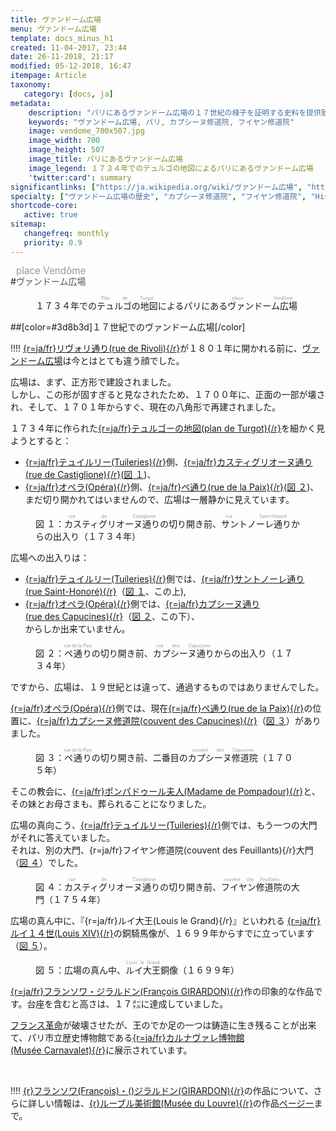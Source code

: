 ```yaml
---
title: ヴァンドーム広場
menu: ヴァンドーム広場
template: docs_minus_h1
created: 11-04-2017, 23:44
date: 26-11-2018, 21:17
modified: 05-12-2018, 16:47
itempage: Article
taxonomy:
   category: [docs, ja]
metadata:
    description: "パリにあるヴァンドーム広場の１７世紀の様子を証明する史料を提供致します。史料によって、特に元々のカプチン女子修道院（カプシーヌ修道院）（Couvent des Capusinces）の位置と、ペ通り（Rue de la Paix）とカスティグリオーヌ通り（Rue de Castiglione）の切り開き前のヴァンドーム広場の様子が分かります。"
    keywords: "ヴァンドーム広場, パリ, カプシーヌ修道院, フイヤン修道院"
    image: vendome_700x507.jpg
    image_width: 700
    image_height: 507
    image_title: パリにあるヴァンドーム広場 
    image_legend: １７３４年でのテュルゴの地図によるパリにあるヴァンドーム広場
    'twitter:card': summary
significantlinks: ["https://ja.wikipedia.org/wiki/ヴァンドーム広場", "http://edb.kulib.kyoto-u.ac.jp/exhibit/f28/f28cont.html", "https://ja.wikipedia.org/wiki/サントノーレ通り", "https://ja.wikipedia.org/wiki/ポンパドゥール夫人", "https://fr.wikipedia.org/wiki/Jardin_des_Tuileries", "https://ja.wikipedia.org/wiki/テュイルリー宮殿", "https://ja.wikipedia.org/wiki/ルイ14世_(フランス王)", "http://www.louvre.fr/jp/oeuvre-notices/《ルイ14世騎馬像》", "https://ja.wikipedia.org/wiki/フランス革命", "https://ja.wikipedia.org/wiki/カルナヴァレ博物館"]
specialty: ["ヴァンドーム広場の歴史", "カプシーヌ修道院", "フイヤン修道院", "Histoire de la Place Vendôme", "Couvent des Capucines", "Couvent des Feuillants", "フランス建築"]
shortcode-core:
   active: true
sitemap:
   changefreq: monthly
   priority: 0.9
---
```

#<ruby style="color:#555;">ヴァンドーム広場<rt style="color:#999;font-size:0.95rem;">place&#160;Vendôme</rt></ruby>
<figure><picture>
<source
media="(min-width: 959px)"
sizes="(max-width: 767px) 98vw, (min-width: 959px) 50vw, 86vw"
srcset="
/user/sites/docs/pages/01.home/01.paris/02.vendome/01.place/vendome-280.webp 280w,
/user/sites/docs/pages/01.home/01.paris/02.vendome/01.place/vendome-380.webp 380w,
/user/sites/docs/pages/01.home/01.paris/02.vendome/01.place/vendome-480.webp 480w,
/user/sites/docs/pages/01.home/01.paris/02.vendome/01.place/vendome-640.webp 640w,
/user/sites/docs/pages/01.home/01.paris/02.vendome/01.place/vendome_700x507.webp 700w"
type="image/webp" />
<source
sizes="(max-width: 767px) 98vw, (min-width: 959px) 50vw, 86vw"
srcset="
/user/sites/docs/pages/01.home/01.paris/02.vendome/01.place/vendome-focus-280.webp 280w,
/user/sites/docs/pages/01.home/01.paris/02.vendome/01.place/vendome-focus-380.webp 380w,
/user/sites/docs/pages/01.home/01.paris/02.vendome/01.place/vendome-focus-480.webp 480w,
/user/sites/docs/pages/01.home/01.paris/02.vendome/01.place/vendome-focus-640.webp 640w,
/user/sites/docs/pages/01.home/01.paris/02.vendome/01.place/vendome-focus_700x415.webp 700w"
type="image/webp" />
<source
media="(min-width: 959px)"
sizes="(max-width: 767px) 98vw, (min-width: 959px) 50vw, 86vw"
srcset="
/user/sites/docs/pages/01.home/01.paris/02.vendome/01.place/vendome-280.jpg 280w,
/user/sites/docs/pages/01.home/01.paris/02.vendome/01.place/vendome-380.jpg 380w,
/user/sites/docs/pages/01.home/01.paris/02.vendome/01.place/vendome-480.jpg 480w,
/user/sites/docs/pages/01.home/01.paris/02.vendome/01.place/vendome-640.jpg 640w,
/user/sites/docs/pages/01.home/01.paris/02.vendome/01.place/vendome_700x507.jpg 700w" />
<img　src="/user/sites/docs/pages/01.home/01.paris/02.vendome/01.place/vendome-focus_700x415.jpg" alt="１７３４年でのパリにあるヴァンドーム広場"　title="１７３４年でのパリにあるヴァンドーム広場" class="class-diane-img"
sizes="(max-width: 767px) 98vw, (min-width: 959px) 50vw, 86vw"
srcset="
/user/sites/docs/pages/01.home/01.paris/02.vendome/01.place/vendome-focus-280.jpg 280w,
/user/sites/docs/pages/01.home/01.paris/02.vendome/01.place/vendome-focus-380.jpg 380w,
/user/sites/docs/pages/01.home/01.paris/02.vendome/01.place/vendome-focus-480.jpg 480w,
/user/sites/docs/pages/01.home/01.paris/02.vendome/01.place/vendome-focus-640.jpg 640w,
/user/sites/docs/pages/01.home/01.paris/02.vendome/01.place/vendome-focus_700x415.jpg 700w">
</picture><figcaption>１７３４年での<ruby lang="ja">テュルゴの地図<rt lang="fr" style="color:#999;">Plan&#160;de&#160;Turgot</rt></ruby>によるパリにある<ruby lang="ja">ヴァンドーム広場<rt lang="fr" style="color:#999;">place&#160;Vendôme</rt></ruby></figcaption></figure>

##[color=#3d8b3d]１７世紀でのヴァンドーム広場[/color]  

!!!! [{r=ja/fr}リヴォリ通り(rue&#160;de&#160;Rivoli){/r}][2]が１８０１年に開かれる前に、[ヴァンドーム広場][1]は今とはとても違う顔でした。  

広場は、まず、正方形で建設されました。  
しかし、この形が固すぎると見なされたため、１７００年に、正面の一部が壊され、そして、１７０１年からすぐ、現在の八角形で再建されました。  

１７３４年に作られた[{r=ja/fr}テュルゴーの地図(plan&#160;de&#160;Turgot){/r}][3]を細かく見ようとすると：
+ [{r=ja/fr}テュイルリー(Tuileries){/r}][10]側、[{r=ja/fr}カスティグリオーヌ通り(rue&#160;de&#160;Castiglione){/r}][4]([図 １](#castiglione))、
+ [{r=ja/fr}オペラ(Opéra){/r}][11]側、[{r=ja/fr}ペ通り(rue&#160;de&#160;la&#160;Paix){/r}][5]([図 ２](#paix))、  
まだ切り開かれてはいませんので、広場は一層静かに見えています。  

<figure id="castiglione"><picture>
<source
media="(min-width: 959px)"
sizes="(max-width: 767px) 98vw, (min-width: 959px) 50vw, 86vw"
srcset="
/user/sites/docs/pages/01.home/01.paris/02.vendome/01.place/vendome-castiglione-280.webp 280w,
/user/sites/docs/pages/01.home/01.paris/02.vendome/01.place/vendome-castiglione-380.webp 380w,
/user/sites/docs/pages/01.home/01.paris/02.vendome/01.place/vendome-castiglione-480.webp 480w,
/user/sites/docs/pages/01.home/01.paris/02.vendome/01.place/vendome-castiglione-640.webp 640w,
/user/sites/docs/pages/01.home/01.paris/02.vendome/01.place/vendome-castiglione_700x507.webp 700w"
type="image/webp" />
<source
media="(min-width: 959px)"
sizes="(max-width: 767px) 98vw, (min-width: 959px) 50vw, 86vw"
srcset="
/user/sites/docs/pages/01.home/01.paris/02.vendome/01.place/vendome-castiglione-280.jpg 280w,
/user/sites/docs/pages/01.home/01.paris/02.vendome/01.place/vendome-castiglione-380.jpg 380w,
/user/sites/docs/pages/01.home/01.paris/02.vendome/01.place/vendome-castiglione-480.jpg 480w,
/user/sites/docs/pages/01.home/01.paris/02.vendome/01.place/vendome-castiglione-640.jpg 640w,
/user/sites/docs/pages/01.home/01.paris/02.vendome/01.place/vendome-castiglione_700x507.jpg 700w" />
<source
sizes="(max-width: 767px) 98vw, (min-width: 959px) 50vw, 86vw"
srcset="
/user/sites/docs/pages/01.home/01.paris/02.vendome/01.place/vendome-castiglione-focus-280.webp 280w,
/user/sites/docs/pages/01.home/01.paris/02.vendome/01.place/vendome-castiglione-focus-380.webp 380w,
/user/sites/docs/pages/01.home/01.paris/02.vendome/01.place/vendome-castiglione-focus-480.webp 480w,
/user/sites/docs/pages/01.home/01.paris/02.vendome/01.place/vendome-castiglione-focus-640.webp 640w,
/user/sites/docs/pages/01.home/01.paris/02.vendome/01.place/vendome-castiglione-focus_669x484.webp 669w" />
<img　src="/user/sites/docs/pages/01.home/01.paris/02.vendome/01.place/vendome-castiglione-focus_700x415.jpg" alt="１７３４年で、カスティグリオーヌ通り側の、パリにあるヴァンドーム広場"　title="１７３４年で、カスティグリオーヌ通り側の、パリにあるヴァンドーム広場" class="class-diane-img"
sizes="(max-width: 767px) 98vw, (min-width: 959px) 50vw, 86vw"
srcset="
/user/sites/docs/pages/01.home/01.paris/02.vendome/01.place/vendome-castiglione-focus-280.jpg 280w,
/user/sites/docs/pages/01.home/01.paris/02.vendome/01.place/vendome-castiglione-focus-380.jpg 380w,
/user/sites/docs/pages/01.home/01.paris/02.vendome/01.place/vendome-castiglione-focus-480.jpg 480w,
/user/sites/docs/pages/01.home/01.paris/02.vendome/01.place/vendome-castiglione-focus-640.jpg 640w,
/user/sites/docs/pages/01.home/01.paris/02.vendome/01.place/vendome-castiglione-focus_669x484.jpg 669w">
</picture><figcaption>図 １：<ruby lang="ja">カスティグリオーヌ通り<rt lang="fr" style="color:#999;">rue&#160;de&#160;Castiglione</rt></ruby>の切り開き前、<ruby lang="ja">サントノーレ通り<rt lang="fr" style="color:#999;">rue&#160;Saint-Honoré</rt></ruby>からの出入り（１７３４年）</figcaption></figure> 

広場への出入りは：
+ [{r=ja/fr}テュイルリー(Tuileries){/r}][10]側では、[{r=ja/fr}サントノーレ通り(rue&#160;Saint-Honoré){/r}][6]（[図 １](#castiglione)、この上),
+ [{r=ja/fr}オペラ(Opéra){/r}][11]側では、[{r=ja/fr}カプシーヌ通り(rue&#160;des&#160;Capucines){/r}][7]（[図 ２](#paix)、この下）、  
からしか出来ていません。  

<figure id="paix"><picture>
<source
media="(min-width: 959px)"
sizes="(max-width: 767px) 98vw, (min-width: 959px) 50vw, 86vw"
srcset="
/user/sites/docs/pages/01.home/01.paris/02.vendome/01.place/vendome-paix-280.webp 280w,
/user/sites/docs/pages/01.home/01.paris/02.vendome/01.place/vendome-paix-380.webp 380w,
/user/sites/docs/pages/01.home/01.paris/02.vendome/01.place/vendome-paix-480.webp 480w,
/user/sites/docs/pages/01.home/01.paris/02.vendome/01.place/vendome-paix-640.webp 640w,
/user/sites/docs/pages/01.home/01.paris/02.vendome/01.place/vendome-paix_700x507.webp 700w"
type="image/webp" />
<source
media="(min-width: 959px)"
sizes="(max-width: 767px) 98vw, (min-width: 959px) 50vw, 86vw"
srcset="
/user/sites/docs/pages/01.home/01.paris/02.vendome/01.place/vendome-paix-280.jpg 280w,
/user/sites/docs/pages/01.home/01.paris/02.vendome/01.place/vendome-paix-380.jpg 380w,
/user/sites/docs/pages/01.home/01.paris/02.vendome/01.place/vendome-paix-480.jpg 480w,
/user/sites/docs/pages/01.home/01.paris/02.vendome/01.place/vendome-paix-640.jpg 640w,
/user/sites/docs/pages/01.home/01.paris/02.vendome/01.place/vendome-paix_700x507.jpg 700w" />
<source
sizes="(max-width: 767px) 98vw, (min-width: 959px) 50vw, 86vw"
srcset="
/user/sites/docs/pages/01.home/01.paris/02.vendome/01.place/vendome-paix-focus-280.webp 280w,
/user/sites/docs/pages/01.home/01.paris/02.vendome/01.place/vendome-paix-focus-380.webp 380w,
/user/sites/docs/pages/01.home/01.paris/02.vendome/01.place/vendome-paix-focus-480.webp 480w,
/user/sites/docs/pages/01.home/01.paris/02.vendome/01.place/vendome-paix-focus-640.webp 640w,
/user/sites/docs/pages/01.home/01.paris/02.vendome/01.place/vendome-paix-focus_700x447.webp 700w" />
<img　src="/user/sites/docs/pages/01.home/01.paris/02.vendome/01.place/vendome-paix-focus_700x415.jpg" alt="１７３４年で、ラ・ペ通り側の、パリにあるヴァンドーム広場"　title="１７３４年で、ラ・ペ通り側の、パリにあるヴァンドーム広場" class="class-diane-img"
sizes="(max-width: 767px) 98vw, (min-width: 959px) 50vw, 86vw"
srcset="
/user/sites/docs/pages/01.home/01.paris/02.vendome/01.place/vendome-paix-focus-280.jpg 280w,
/user/sites/docs/pages/01.home/01.paris/02.vendome/01.place/vendome-paix-focus-380.jpg 380w,
/user/sites/docs/pages/01.home/01.paris/02.vendome/01.place/vendome-paix-focus-480.jpg 480w,
/user/sites/docs/pages/01.home/01.paris/02.vendome/01.place/vendome-paix-focus-640.jpg 640w,
/user/sites/docs/pages/01.home/01.paris/02.vendome/01.place/vendome-paix-focus_700x447.jpg 700w">
</picture><figcaption>図 ２：<ruby lang="ja">ペ通り<rt lang="fr" style="color:#999;">rue&#160;de&#160;la&#160;Paix</rt></ruby>の切り開き前、<ruby lang="ja">カプシーヌ通り<rt lang="fr" style="color:#999;">rue&#160;des&#160;Capucines</rt></ruby>からの出入り（１７３４年）</figcaption></figure>

ですから、広場は、１９世紀とは違って、通過するものではありませんでした。    

[{r=ja/fr}オペラ(Opéra){/r}][11]側では、現在[{r=ja/fr}ペ通り(rue&#160;de&#160;la&#160;Paix){/r}][5]の位置に、[{r=ja/fr}カプシーヌ修道院(couvent&#160;des&#160;Capucines){/r}][8]（[図 ３](#couvent)）がありました。

<figure id="couvent"><picture>
<source
media="(min-width: 959px)"
sizes="(max-width: 767px) 98vw, (min-width: 959px) 50vw, 86vw"
srcset="
/user/sites/docs/pages/01.home/01.paris/02.vendome/01.place/vendome-couvent-280.webp 280w,
/user/sites/docs/pages/01.home/01.paris/02.vendome/01.place/vendome-couvent-380.webp 380w,
/user/sites/docs/pages/01.home/01.paris/02.vendome/01.place/vendome-couvent-480.webp 480w,
/user/sites/docs/pages/01.home/01.paris/02.vendome/01.place/vendome-couvent-640.webp 640w,
/user/sites/docs/pages/01.home/01.paris/02.vendome/01.place/vendome-couvent_700x411.webp 700w"
type="image/webp" />
<source
media="(min-width: 959px)"
sizes="(max-width: 767px) 98vw, (min-width: 959px) 50vw, 86vw"
srcset="
/user/sites/docs/pages/01.home/01.paris/02.vendome/01.place/vendome-couvent-280.jpg 280w,
/user/sites/docs/pages/01.home/01.paris/02.vendome/01.place/vendome-couvent-380.jpg 380w,
/user/sites/docs/pages/01.home/01.paris/02.vendome/01.place/vendome-couvent-480.jpg 480w,
/user/sites/docs/pages/01.home/01.paris/02.vendome/01.place/vendome-couvent-640.jpg 640w,
/user/sites/docs/pages/01.home/01.paris/02.vendome/01.place/vendome-couvent_700x411.jpg 700w" />
<source
sizes="(max-width: 767px) 98vw, (min-width: 959px) 50vw, 86vw"
srcset="
/user/sites/docs/pages/01.home/01.paris/02.vendome/01.place/vendome-couvent-focus-280.webp 280w,
/user/sites/docs/pages/01.home/01.paris/02.vendome/01.place/vendome-couvent-focus-380.webp 380w,
/user/sites/docs/pages/01.home/01.paris/02.vendome/01.place/vendome-couvent-focus-480.webp 480w,
/user/sites/docs/pages/01.home/01.paris/02.vendome/01.place/vendome-couvent-focus-640.webp 640w,
/user/sites/docs/pages/01.home/01.paris/02.vendome/01.place/vendome-couvent-focus_700x447.webp 700w" />
<img　src="/user/sites/docs/pages/01.home/01.paris/02.vendome/01.place/vendome-couvent-focus_700x411.jpg" alt="2番目のカプシーヌ修道院、パリにあるヴァンドーム広場、１７０５年"　title="2番目のカプシーヌ修道院、パリにあるヴァンドーム広場、１７０５年" class="class-diane-img"
sizes="(max-width: 767px) 98vw, (min-width: 959px) 50vw, 86vw"
srcset="
/user/sites/docs/pages/01.home/01.paris/02.vendome/01.place/vendome-couvent-focus-280.jpg 280w,
/user/sites/docs/pages/01.home/01.paris/02.vendome/01.place/vendome-couvent-focus-380.jpg 380w,
/user/sites/docs/pages/01.home/01.paris/02.vendome/01.place/vendome-couvent-focus-480.jpg 480w,
/user/sites/docs/pages/01.home/01.paris/02.vendome/01.place/vendome-couvent-focus-640.jpg 640w,
/user/sites/docs/pages/01.home/01.paris/02.vendome/01.place/vendome-couvent-focus_700x411.jpg 700w">
</picture><figcaption>図 ３：<ruby lang="ja">ペ通り<rt lang="fr" style="color:#999;">rue&#160;de&#160;la&#160;Paix</rt></ruby>の切り開き前、二番目の<ruby lang="ja">カプシーヌ修道院<rt lang="fr" style="color:#999;">couvent&#160;des&#160;Capucines</rt></ruby>（１７０５年）</figcaption></figure>

そこの教会に、[{r=ja/fr}ポンパドゥール夫人(Madame&#160;de&#160;Pompadour){/r}][9]と、その妹とお母さまも、葬られることになりました。

広場の真向こう、[{r=ja/fr}テュイルリー(Tuileries){/r}][11]側では、もう一つの大門がそれに答えていました。  
それは、別の大門、{r=ja/fr}フイヤン修道院(couvent&#160;des&#160;Feuillants){/r}大門（[図 ４](#feuillants)）でした。

<figure id="feuillants"><picture>
<source
media="(min-width: 959px)"
sizes="(max-width: 767px) 98vw, (min-width: 959px) 50vw, 86vw"
srcset="
/user/sites/docs/pages/01.home/01.paris/02.vendome/01.place/vendome-feuillants-280.webp 280w,
/user/sites/docs/pages/01.home/01.paris/02.vendome/01.place/vendome-feuillants-380.webp 380w,
/user/sites/docs/pages/01.home/01.paris/02.vendome/01.place/vendome-feuillants-480.webp 480w,
/user/sites/docs/pages/01.home/01.paris/02.vendome/01.place/vendome-feuillants-640.webp 640w,
/user/sites/docs/pages/01.home/01.paris/02.vendome/01.place/vendome-feuillants_700x419.webp 700w"
type="image/webp" />
<source
media="(min-width: 959px)"
sizes="(max-width: 767px) 98vw, (min-width: 959px) 50vw, 86vw"
srcset="
/user/sites/docs/pages/01.home/01.paris/02.vendome/01.place/vendome-feuillants-280.jpg 280w,
/user/sites/docs/pages/01.home/01.paris/02.vendome/01.place/vendome-feuillants-380.jpg 380w,
/user/sites/docs/pages/01.home/01.paris/02.vendome/01.place/vendome-feuillants-480.jpg 480w,
/user/sites/docs/pages/01.home/01.paris/02.vendome/01.place/vendome-feuillants-640.jpg 640w,
/user/sites/docs/pages/01.home/01.paris/02.vendome/01.place/vendome-feuillants_700x419.jpg 700w" />
<source
sizes="(max-width: 767px) 98vw, (min-width: 959px) 50vw, 86vw"
srcset="
/user/sites/docs/pages/01.home/01.paris/02.vendome/01.place/vendome-feuillants-focus-280.webp 280w,
/user/sites/docs/pages/01.home/01.paris/02.vendome/01.place/vendome-feuillants-focus-380.webp 380w,
/user/sites/docs/pages/01.home/01.paris/02.vendome/01.place/vendome-feuillants-focus-480.webp 480w,
/user/sites/docs/pages/01.home/01.paris/02.vendome/01.place/vendome-feuillants-focus-640.webp 640w,
/user/sites/docs/pages/01.home/01.paris/02.vendome/01.place/vendome-feuillants-focus_700x438.webp 700w" />
<img　src="/user/sites/docs/pages/01.home/01.paris/02.vendome/01.place/vendome-feuillants-focus_700x438.jpg" alt="フイヤン修道院、、パリにあるヴァンドーム広場、１７５４年"　title="フイヤン修道院、、パリにあるヴァンドーム広場、１７５４年" class="class-diane-img"
sizes="(max-width: 767px) 98vw, (min-width: 959px) 50vw, 86vw"
srcset="
/user/sites/docs/pages/01.home/01.paris/02.vendome/01.place/vendome-feuillants-focus-280.jpg 280w,
/user/sites/docs/pages/01.home/01.paris/02.vendome/01.place/vendome-feuillants-focus-380.jpg 380w,
/user/sites/docs/pages/01.home/01.paris/02.vendome/01.place/vendome-feuillants-focus-480.jpg 480w,
/user/sites/docs/pages/01.home/01.paris/02.vendome/01.place/vendome-feuillants-focus-640.jpg 640w,
/user/sites/docs/pages/01.home/01.paris/02.vendome/01.place/vendome-feuillants-focus_700x438.jpg 700w">
</picture><figcaption>図 ４：<ruby lang="ja">カスティグリオーヌ通り<rt lang="fr" style="color:#999;">rue&#160;de&#160;Castiglione</rt></ruby>の切り開き前、<ruby lang="ja">フイヤン修道院<rt lang="fr" style="color:#999;">couvent&#160;des&#160;Feuillants</rt></ruby>の大門（１７５４年）</figcaption></figure>

広場の真ん中に、『{r=ja/fr}ルイ大王(Louis&#160;le&#160;Grand){/r}』といわれる [{r=ja/fr}ルイ１４世(Louis&#160;XIV){/r}][14]の銅騎馬像が、１６９９年からすでに立っています（[図 ５](#statue)）。   

<figure id="statue"><picture>
<source
media="(min-width: 959px)"
sizes="(max-width: 767px) 98vw, (min-width: 959px) 50vw, 86vw"
srcset="
/user/sites/docs/pages/01.home/01.paris/02.vendome/01.place/vendome-statue-280.webp 280w,
/user/sites/docs/pages/01.home/01.paris/02.vendome/01.place/vendome-statue-380.webp 380w,
/user/sites/docs/pages/01.home/01.paris/02.vendome/01.place/vendome-statue-480.webp 480w,
/user/sites/docs/pages/01.home/01.paris/02.vendome/01.place/vendome-statue-640.webp 640w,
/user/sites/docs/pages/01.home/01.paris/02.vendome/01.place/vendome-statue_700x1024.webp 700w"
type="image/webp" />
<source
media="(min-width: 959px)"
sizes="(max-width: 767px) 98vw, (min-width: 959px) 50vw, 86vw"
srcset="
/user/sites/docs/pages/01.home/01.paris/02.vendome/01.place/vendome-statue-280.jpg 280w,
/user/sites/docs/pages/01.home/01.paris/02.vendome/01.place/vendome-statue-380.jpg 380w,
/user/sites/docs/pages/01.home/01.paris/02.vendome/01.place/vendome-statue-480.jpg 480w,
/user/sites/docs/pages/01.home/01.paris/02.vendome/01.place/vendome-statue-640.jpg 640w,
/user/sites/docs/pages/01.home/01.paris/02.vendome/01.place/vendome-statue_700x1024.jpg 700w" />
<source
sizes="(max-width: 767px) 98vw, (min-width: 959px) 50vw, 86vw"
srcset="
/user/sites/docs/pages/01.home/01.paris/02.vendome/01.place/vendome-statue-focus-280.webp 280w,
/user/sites/docs/pages/01.home/01.paris/02.vendome/01.place/vendome-statue-focus-380.webp 380w,
/user/sites/docs/pages/01.home/01.paris/02.vendome/01.place/vendome-statue-focus-480.webp 480w,
/user/sites/docs/pages/01.home/01.paris/02.vendome/01.place/vendome-statue-focus-640.webp 640w,
/user/sites/docs/pages/01.home/01.paris/02.vendome/01.place/vendome-statue-focus_700x875.webp 700w" />
<img　src="/user/sites/docs/pages/01.home/01.paris/02.vendome/01.place/vendome-statue-focus_700x875.jpg" alt="大王ルイ銅像、パリにあるヴァンドーム広場、１６９９年"　title="大王ルイ銅像、パリにあるヴァンドーム広場、１６９９年" class="class-diane-img"
sizes="(max-width: 767px) 98vw, (min-width: 959px) 50vw, 86vw"
srcset="
/user/sites/docs/pages/01.home/01.paris/02.vendome/01.place/vendome-statue-focus-280.jpg 280w,
/user/sites/docs/pages/01.home/01.paris/02.vendome/01.place/vendome-statue-focus-380.jpg 380w,
/user/sites/docs/pages/01.home/01.paris/02.vendome/01.place/vendome-statue-focus-480.jpg 480w,
/user/sites/docs/pages/01.home/01.paris/02.vendome/01.place/vendome-statue-focus-640.jpg 640w,
/user/sites/docs/pages/01.home/01.paris/02.vendome/01.place/vendome-statue-focus_700x875.jpg 700w">
</picture><figcaption>図 ５：広場の真ん中、<ruby lang="ja">ルイ大王<rt lang="fr" style="color:#999;">Louis&#160;le&#160;Grand</rt></ruby>銅像（１６９９年）</figcaption></figure>

[{r=ja/fr}フランソワ・ジラルドン(François&#160;GIRARDON){/r}][14]作の印象的な作品です。台座を含むと高さは、１７㍍に達成していました。  

[フランス革命][15]が破壊させたが、王のでか足の一つは鋳造に生き残ることが出来て、パリ市立歴史博物館である[{r=ja/fr}カルナヴァレ博物館(Musée&#160;Carnavalet){/r}][16]に展示されています。 

<br>

!!!! [{r}フランソワ(François)・()ジラルドン(GIRARDON){/r}][14]の作品について、さらに詳しい情報は、[{r}ルーブル美術館(Musée&#160;du&#160;Louvre){/r}][14]の作品[ページー][14]まで。

[1]: https://ja.wikipedia.org/wiki/ヴァンドーム広場 "https://ja.wikipedia.org/wiki/ヴァンドーム広場"
[2]: https://www.google.com/maps/place/Rue+de+Rivoli,+Paris,+フランス/@48.8644156,2.3276843,17z/data=!4m5!3m4!1s0x47e66e21852883b7:0x88f8c24b3bea7b50!8m2!3d48.860463!4d2.3422219 "https://www.google.com/maps/place/Rue+de+Rivoli,+Paris,+フランス/@48.8644156,2.3276843,17z/data=!4m5!3m4!1s0x47e66e21852883b7:0x88f8c24b3bea7b50!8m2!3d48.860463!4d2.3422219"
[3]: http://edb.kulib.kyoto-u.ac.jp/exhibit/f28/f28cont.html "http://edb.kulib.kyoto-u.ac.jp/exhibit/f28/f28cont.html"
[4]: https://www.google.jp/maps/place/Rue+de+Castiglione,+75001+Paris/@48.8659408,2.3257194,17z/data=!3m1!4b1!4m8!1m2!2m1!1z44Kr44K544OG44Kj44Oq44Kq44O844OM!3m4!1s0x47e66e2de4cf6571:0xad54eb95ed09a09!8m2!3d48.8659408!4d2.3279081?hl=ja "https://www.google.jp/maps/place/Rue+de+Castiglione,+75001+Paris/@48.8659408,2.3257194,17z/data=!3m1!4b1!4m8!1m2!2m1!1z44Kr44K544OG44Kj44Oq44Kq44O844OM!3m4!1s0x47e66e2de4cf6571:0xad54eb95ed09a09!8m2!3d48.8659408!4d2.3279081?hl=ja"
[5]: https://www.google.co.jp/maps/place/1+Rue+de+la+Paix,+75002+Paris,+%E3%83%95%E3%83%A9%E3%83%B3%E3%82%B9/@48.8685708,2.3280719,17z/data=!3m1!4b1!4m8!1m2!2m1!1z44G66YCa44KK44CA77yR55Wq5Zyw!3m4!1s0x47e66e31bb649637:0xc231c2c26c37df78!8m2!3d48.8685708!4d2.3302606?hl=ja "https://www.google.co.jp/maps/place/1+Rue+de+la+Paix,+75002+Paris,+%E3%83%95%E3%83%A9%E3%83%B3%E3%82%B9/@48.8685708,2.3280719,17z/data=!3m1!4b1!4m8!1m2!2m1!1z44G66YCa44KK44CA77yR55Wq5Zyw!3m4!1s0x47e66e31bb649637:0xc231c2c26c37df78!8m2!3d48.8685708!4d2.3302606?hl=ja"
[6]: https://ja.wikipedia.org/wiki/サントノーレ通り "https://ja.wikipedia.org/wiki/サントノーレ通り"
[7]: https://www.google.co.jp/maps/place/Rue+de+la+Paix,+75002+Paris,+フランス/@48.8695761,2.3306583,18z/data=!3m1!4b1!4m5!3m4!1s0x47e66e3101dcc2bb:0x2bc3eaa1f0003cb9!8m2!3d48.8695761!4d2.3315269?hl=ja "https://www.google.co.jp/maps/place/Rue+de+la+Paix,+75002+Paris,+フランス/@48.8695761,2.3306583,18z/data=!3m1!4b1!4m5!3m4!1s0x47e66e3101dcc2bb:0x2bc3eaa1f0003cb9!8m2!3d48.8695761!4d2.3315269?hl=ja"
[8]: https://www.google.co.jp/maps/place/3+Rue+de+la+Paix,+75002+Paris,+フランス/@48.8686382,2.3282652,17z/data=!3m1!4b1!4m8!1m2!2m1!1z44Oa6YCa44KK44CAM-eVquWcsA!3m4!1s0x47e66e31a48a6115:0xf23e0c7b6c50cd93!8m2!3d48.8686382!4d2.3304539?hl=ja "https://www.google.co.jp/maps/place/3+Rue+de+la+Paix,+75002+Paris,+フランス/@48.8686382,2.3282652,17z/data=!3m1!4b1!4m8!1m2!2m1!1z44Oa6YCa44KK44CAM-eVquWcsA!3m4!1s0x47e66e31a48a6115:0xf23e0c7b6c50cd93!8m2!3d48.8686382!4d2.3304539?hl=ja"
[9]: https://ja.wikipedia.org/wiki/ポンパドゥール夫人 "https://ja.wikipedia.org/wiki/ポンパドゥール夫人"
[10]: https://www.google.com/maps/place/チュイルリー庭園/@48.8634916,2.3253056,17z/data=!3m1!4b1!4m5!3m4!1s0x47e66e2c30000001:0xc219db09e1bfefc7!8m2!3d48.8634916!4d2.3274943 "https://www.google.com/maps/place/チュイルリー庭園/@48.8634916,2.3253056,17z/data=!3m1!4b1!4m5!3m4!1s0x47e66e2c30000001:0xc219db09e1bfefc7!8m2!3d48.8634916!4d2.3274943"
[11]: https://ja.wikipedia.org/wiki/テュイルリー宮殿 "https://ja.wikipedia.org/wiki/テュイルリー宮殿"
[12]: https://www.google.co.jp/maps/place/14+Rue+de+Castiglione,+75001+Paris,+France/@48.8661763,2.3278293,19z/data=!3m1!4b1!4m5!3m4!1s0x47e66e2dfd8f26d9:0x11fa3c6e22ee9d4c!8m2!3d48.8661763!4d2.3283765 "https://www.google.co.jp/maps/place/14+Rue+de+Castiglione,+75001+Paris,+France/@48.8661763,2.3278293,19z/data=!3m1!4b1!4m5!3m4!1s0x47e66e2dfd8f26d9:0x11fa3c6e22ee9d4c!8m2!3d48.8661763!4d2.3283765"
[13]: https://ja.wikipedia.org/wiki/ルイ14世_(フランス王) "https://ja.wikipedia.org/wiki/ルイ14世_(フランス王)"
[14]: http://www.louvre.fr/jp/oeuvre-notices/《ルイ14世騎馬像》 "http://www.louvre.fr/jp/oeuvre-notices/《ルイ14世騎馬像》"
[15]: https://ja.wikipedia.org/wiki/フランス革命 "https://ja.wikipedia.org/wiki/フランス革命"
[16]: https://ja.wikipedia.org/wiki/カルナヴァレ博物館 "https://ja.wikipedia.org/wiki/カルナヴァレ博物館"
